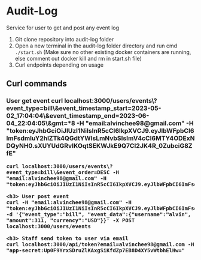 # Audit-Log

Service for user to get and post any event log
 
1. Git clone repository into audit-log folder
2. Open a new terminal in the audit-log folder directory and run cmd `./start.sh` (Make sure no other existing docker containers are running, else comment out docker kill and rm in start.sh file)
3. Curl endpoints depending on usage

<h2> Curl commands
    <h3> User get event
    curl localhost:3000/users/events\?event_type=bill\&event_timestamp_start=2023-05-02_17:04:04\&event_timestamp_end=2023-06-04_22:04:05\&gmt=*8 -H "email:alvinchee98@gmail.com" -H "token:eyJhbGciOiJIUzI1NiIsInR5cCI6IkpXVCJ9.eyJlbWFpbCI6ImFsdmluY2hlZTk4QGdtYWlsLmNvbSIsImV4cCI6MTY4ODExNDQyNH0.sXUYUdGRvIKOqtSEKWJkE9Q7CI2JK4R_0ZubciG8ZfE"

    curl localhost:3000/users/events\?event_type=bill\&event_order=DESC -H "email:alvinchee98@gmail.com" -H "token:eyJhbGciOiJIUzI1NiIsInR5cCI6IkpXVCJ9.eyJlbWFpbCI6ImFsdmluY2hlZTk4QGdtYWlsLmNvbSIsImV4cCI6MTY4ODExNDQyNH0.sXUYUdGRvIKOqtSEKWJkE9Q7CI2JK4R_0ZubciG8ZfE"

    <h3> User post event
    curl -H "email:alvinchee98@gmail.com" -H "token:eyJhbGciOiJIUzI1NiIsInR5cCI6IkpXVCJ9.eyJlbWFpbCI6ImFsdmluY2hlZTk4QGdtYWlsLmNvbSIsImV4cCI6MTY4ODExNDQyNH0.sXUYUdGRvIKOqtSEKWJkE9Q7CI2JK4R_0ZubciG8ZfE" -d '{"event_type":"bill", "event_data":{"username":"alvin", "amount":311, "currency":"USD"}}' -X POST localhost:3000/users/events

    <h3> Staff send token to user via email
    curl localhost:3000/api/token?email=alvinchee98@gmail.com -H "app-secret:Up0F9YrxSDruZlKAxgSiKfdZp7EB8D4XY5vWtbhElHw="